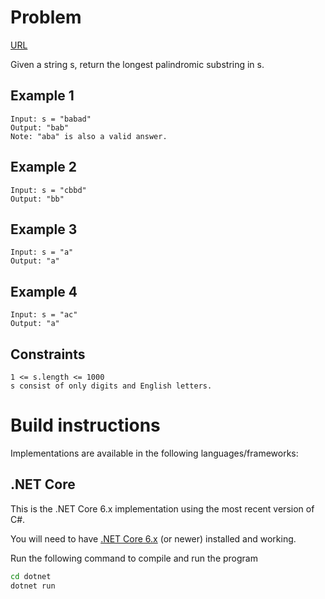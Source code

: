 # Problem

[URL](https://leetcode.com/problems/longest-palindromic-substring/)

Given a string s, return the longest palindromic substring in s.

## Example 1
```
Input: s = "babad"
Output: "bab"
Note: "aba" is also a valid answer.
```

## Example 2

```
Input: s = "cbbd"
Output: "bb"
```

## Example 3

```
Input: s = "a"
Output: "a"
```

## Example 4

```
Input: s = "ac"
Output: "a"
```

## Constraints

```
1 <= s.length <= 1000
s consist of only digits and English letters.
```

# Build instructions

Implementations are available in the following languages/frameworks:

## .NET Core

This is the .NET Core 6.x implementation using the most recent version of C#.

You will need to have [.NET Core 6.x](https://dotnet.microsoft.com/download) (or newer) installed and working.

Run the following command to compile and run the program

```bash
cd dotnet
dotnet run
```
